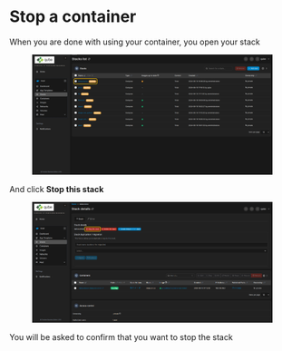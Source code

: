 # Stop a container

When you are done with using your container, you open your stack

<figure><img src="../.gitbook/assets/bitmap (1).png" alt=""><figcaption></figcaption></figure>

And click **Stop this stack**

<figure><img src="../.gitbook/assets/bitmap (6).png" alt=""><figcaption></figcaption></figure>

You will be asked to confirm that you want to stop the stack

